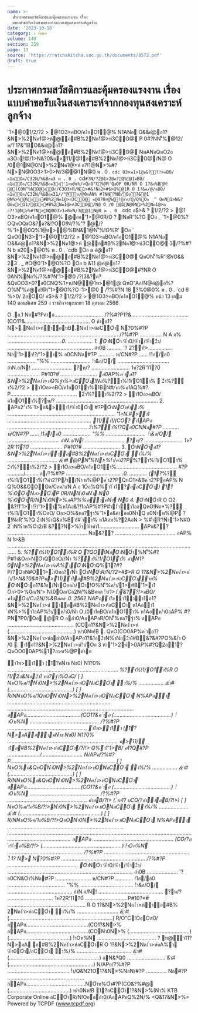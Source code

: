 ```yaml
---
name: >-
  ประกาศกรมสวัสดิการและคุ้มครองแรงงาน เรื่อง
  แบบคำขอรับเงินสงเคราะห์จากกองทุนสงเคราะห์ลูกจ้าง
date: '2023-10-18'
category: ง พิเศษ
volume: 140
section: 259
page: 13
source: 'https://ratchakitcha.soc.go.th/documents/8572.pdf'
draft: true
---
```


# ประกาศกรมสวัสดิการและคุ้มครองแรงงาน เรื่อง แบบคำขอรับเงินสงเคราะห์จากกองทุนสงเคราะห์ลูกจ้าง

'1>@01/2/?2 > @1O3>คBO/ค1อO1@% N1ANอ O&&คํ@อ1?&N>%2Nค1@>ห์@อ#B%2Nค1@>ห์3CO@ P 0#?NN'็%@12/ค/1'1?&'1BO&&คํ@อ1?&N>%2Nค1@>ห์@อ#B%2Nค1@>ห์3CO@ NพANอQหO2อ ค3Oอ!@/1>N&?0&ค>11/@1อ#B%2Nค1@>ห์3CO@/N@ O /0@1N@0N>%2Nค1@>ห์ อ?!1@N>%#?N>N@0O3>1>0>N/3@@1N@0 พ . 0 . `cdc O3>พ1>1@ช&??!>คBO/ค1อOอ/C32N/%&Bคค3 พ . 0 . `cd` #?N/?2@1>2ํ@ค?Q%@1คBO/ค1อOอ/C32N/%&Bคค3อ'1>ช@ช%/>QหO"C%ํ@R'QชOP 0R/NR O 1?&อ%B@! @(CON'็%NO@อOอ/C3O3>R/N1>#&!Nอ2>#$>Q%@1R O 1?&ค/@/คBO/ค1อOอ/C32N/%&Bคค31//"@ห/@0อAN% #?NN?N0/Oอ?&@1 ํ @N%>%@%ออ#B%2Nค1@>ห์3CO@ อ@0?0อํ@%@!@/ค/@/Q%Oอ _^ OหN1>N&?0&ค>11/@1อ#B%2Nค1@>ห์3CO@/N@ O /0 @1N@0N>%2Nค1@>ห์ อ?!1@N>%#?N>N@0O3>1>0>N/3@@1N@0 พ . 0 . `cdc อ$>& ? 1/2/?2 > @1 O3>คBO/ค1อO1@% @ออ'1>@0R/O ? !NอR'%?O Oอ _ '1>@0%?OQหOQชO&?ค?&!?OO!N/?%"? @/?%'1>@0Q%1@ช>@%BN&1@N'็%!O%R' Oอ ` QหO0N3>'1>@01/2/?2 > @1O3>คBO/ค1อO1@% N1ANอ O&&คํ@อ1?&N>%2Nค1@>ห์ @อ#B%2Nค1@>ห์3CO@ 3/?%#?N b พ20>@0% พ . 0 . `cdb Oอ a คํ@อ1?&N>%2Nค1@>ห์@อ#B%2Nค1@>ห์3CO@ QหON'็%R'!@/O&& 23 . _ #O@0'1>@0%?O Oอ b &11 @คํ@อ1?&N>%2Nค1@>ห์@อ#B%2Nค1@>ห์3CO@#?NR O 0AN%Nอ%/?%#?N'1>@0 /?(3&?ค?&QชOO3>0?อ0CNQ%1>ห/N@@1พ>@1@ QหO"Aอ/N@คํ@อ%?O%N'็%คํ@อ!@/'1>@0%?O '1>@0  /?%#?N 18 ?%0@0% พ . 0 . `cd 6 %>0/ 2อOO/ อ$>& ? 1/2/?2 > @1O3>คBO/ค1อO1@% หน้า 13 เลม 140 ตอนพิเศษ 259 ง ราชกิจจานุเบกษา 18 ตุลาคม 2566

O .ล.1 Nล#?Pคําอ................................. /?%#?P1?&....................................... (CO1?&............................................ O คําอ1? N>.Nค1ํา>ห์ําอทB.Nค1ํา>ห์ลCOํา N?0%#?P ........................................................................... /?%#?P ............... N A อ% ................................... *.0. ................. 1. Oํา*NOํา %ํา0/%ํา/%ํา2ํา/ .......................................................... อํา0B .......... '? 2?ํา!>................ Nล'1>ํา!?/'1>ํา% อ0CNNล#?P ........... ห/CN#?P ...... !1อ/อ0 ................... "%% ........................... !ํา&ล/O/ ................................... อําN.อ/N! ........................... ?ห/? .......................... 1ห?2R'11?0์ ...................... P#10?*#์ ......................... อ0AP%ค ําอ1?&N>%2Nค1ํา>ห์Q%ฐํา%>ลCOํา!Nอ*%?ํา%!1/O1ํา%  2ํา%?ํา%2/?2 > ํา1Oล>คBO/ค1อO1ํา%1BN#*/หํา%ค1*AQ%#?P.............................................  2ํา%?ํา%2/?2 > ํา1Oล>คBO/ค1อO1ํา%?ห/? ..................................................................... 2. APอ2"ํา%'1>อ&>ํา1/%ํา0Oํา #?POํา*NOํา#ําํา% ......................................................................... '1>N.#>ํา1 ......................................................... 11/ํา1/(CO? ํา1APอ ...................................................... 2ํา%?ํา%!?Qอ0CNNล#?P ........... ห/CN#?P ...... !1อ/อ0 ................... "%% ........................... !ํา&ล/O/ ................................... อําN.อ/N! ........................... ?ห/? .......................... 1ห?2R'11?0์ ...................... P#10?*#์ ......................... 3. Oํา*NOําอ1?&N>%2Nค1ํา>ห์ําอ#B%2Nค1ํา>ห์ลCOํา ํา%/% .................................. &ํา# @PN'็%N>%!ํา/คํา2?P*%?ํา%!1/O1ํา% 2ํา%?ํา%2/?2 > ํา1Oล>คBO/ค1อO1ํา%......................................... #?P .........../......... ล/?%#?P ..................................... *.0. ............ (1?*%?ํา%!1/O1ํา%/?คํา2?P/ํา/Nํา ห%@Pค ํา2?PQหO1>&Bค ํา2?PอAP% N Q%O&&OOOอ/Cลค/ํา/N A อ 1Oอ%Q%ํา1 ํา1?*อลCOํา) 1? %ํา0OําNล>OําP 0R/NNํา0คNํา N0 %ํา0OําR/NNํา0N>%อAP%%อําคNํา N0 4. Oํา*NOําR O O2 &?!1'1>ํา!?/'1>ํา%ห1Aอ&?!1อAP%#?P#ํา1ําํา1ออQหO!Nอ*%?ํา%!1/O1ํา%OลO/ Oล>O%&หล?ฐํา%'1>อ&คําออ0NําQ อ0Nําห%@P ? !NอR'%?Q 2ําN%ําQ&อ%Bํา!# ําํา% ห1Aอห%?2AอN > %#ําR'!Nํา'1>N#0 2 ําN%ําห%Oํา2/B &??N>%)ํา$%ําคํา1 (N*ํา>1?1?&N>%(Nํา% KTB Corporate Online ) APอ$%ําคํา1........................... APอ&?? ...................................................... Nล&?? ......................................... อAP% N 1>&B .................................................................................................................................. 5. *%?ํา%!1/O1ํา%R O ?QO!NอOํา*NOํา%N'็%#?P#1ํา&Oล>NOําQOลO//Nํา *%?ํา%!1/O1ํา% อําN1?0N>%2Nค1ํา>ห์คA%ําOํา*NOําQ%1?#?P/?OอN#O1>.ํา0หล?/Nํา Oํา*NOําR/N/?2>#$>R O 1?&N>%2Nค1ํา>ห์ !ํา/1>N&?0&#?Pค>11/ํา1อ#B%2Nค1ํา>ห์ลCOําําห% Oํา*NOําอ1?&1อ/NําOอค/ํา/Oํา!O%N'็%ค/ํา/1>#B'1>ํา1 Oล>0>%0อ/N'> N(0Oอ/Cล2N/%&Bคคล !ํา/*1>1ํา&??!>คBO/ค1อOอ/Cล2N/%&Bคคล *.0. 2562 N*APอํา1*>ํา1ําํา1อ1?&N>%2Nค1ํา>ห์ ําอ#B%2Nค1ํา>ห์ลCOํา ห1Aอํา1 ําN%>%ํา1อAP%!ํา/ห/ํา0/Nํา O /0ํา1คBO/ค1อO1ํา% ห1Aอห/ํา0อAP% #?PN?P0/Oอ @R O ลลํา0/AอAPอR/ON'็%หล?ฐํา% ลAPอ ............................................. (COอ1?&N>%2Nค1ํา>ห์ (............................................) ห/ํา0Nห!B . QหO(CO0AP%ค ําอ1?&N>%2Nค1ํา>ห์ลลํา0/AอAPอ1?&1อ2ําN%ําNอ2ํา1#B&?&#?PO%&/ํา O /0 . ํา1อ1?&N>%2Nค1ํา>ห์!ํา/Oอ 3 หํา'1>2ค์>0AP%#?Q2อ1? QหOO00AP%1?ล>ห%@Pคําอ

ํา1พ>ํา1ํา (1?คNําช Nช0) N1?0% ........................................................................... *%?ํา%!1/O1ํา%R O !1/2อ&Nอ2ํา1 หล?ฐํา%OลO/ [ ] NหO%ค/1Nํา0N>%2Nค1ํา>ห์ONลCOํา ํา%/% ................. &ํา# (...........................................) [ ] R/NNหO%ค/1QหONํา0N>%2Nค1ํา>ห์ONลCOํา N%APอํา ...................................................................... ...................................................................................... ลAPอ.....................................(CO1?&ค ําอ (.......................................) !ําOห%N ............................................... /?%#?P ...................................................... ํา1พ>ํา1ํา (1?N>อA่อําคNําช Nช0) N1?0% ........................................................................... ค>11/ํา1อ#B%2Nค1ํา>ห์ลCOํา/?/!> Q%ํา1'1>B/ ค1?Q#?P ....................../............................ N/APอ/?%#?P....................................................................... [ ] NหO%อ&QหONํา0N>%2Nค1ํา>ห์ONลCOํา ํา%/% ................. &ํา# (...........................................) [ ] R/NNหO%อ&QหONํา0N>%2Nค1ํา>ห์ONลCOํา ลAPอ.....................................(CO1?&ค ําอ (.......................................) !ําOห%N ............................................... /?%#?P ...................................................... คําอB/?!> (.ําห1? ผCO/?อําําอB/?!>) [ ] NหO%ค/1อ%B/?!>Nํา0N>%2Nค1ํา>ห์ONลCOํา  ํา%/% .................... &ํา# (.......................................................) [ ] R/NNหO%ค/1อ%B/?!>QหONํา0N>%2Nค1ํา>ห์ONลCOํา N%APอํา ............................................................................ .. ........................................................................................................................................................................ ลAPอ ....................................................... (CO/?อ ํา%ําอ%B/?!> (......................................................) !ําOห%N ................................................... /?%#?P .......................................................... ใ 1? N> N?0%#?P ......................................................... /?%#?P ................................................ Oํา*NOํา %ํา0/%ํา/%ํา2ํา/ ..................................................................................... อํา0B ..................... '? อ0CN&Oํา%Nล#?P ........................ ห/CN#?P ............ !1อ/อ0 ....................................... "%% .................................... !ํา&ล/O/ ............................................ อําN.อ/N! ............................................ ?ห/? ............................... 1ห?2R'11?0์ .............................P#10?*#์ ..................................................... R O 1?&N>%2Nค1ํา>ห์ําอ#B% 2Nค1ํา>ห์ลCOํา ํา%/% ............................ &ํา# (......................................................................) R/O"C!OอOลO/ ลAPอ..........................................(CO1?&N>% ลAPอ..........................................(CONํา0N>% (.........................................) (.........................................) !ําOห%N ........................................ ? ท@ํา11? N>คA อ#B%2Nค1ํา>ห์ลCOําR O 1?&N>%2Nค1ํา>ห์คA%ํา %ํา0Oํา/ลCOํา ํา%/% ..................................... &ํา# (.............................................................) อN&?Q0 .......................... &ํา# (.........................................................) N/APอ/?%#?P .......................................... !ํา/Q&N21O1?&N>%NลN/#?P .............. Nล#?P .................................................... ลAPอ........................................NOําห%Oํา#?P(CO&?%#@ (.........................................) ห/ํา0Nห!B 1?ลCOํา1?&N>%(Nํา% KTB Corporate Online ลCOําR/N!Oอลลํา0/AอAPอQ%2N/% <Q&1?&N>%= Powered by TCPDF (www.tcpdf.org)
